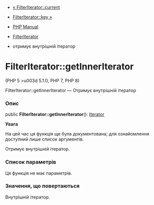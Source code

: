- [« FilterIterator::current](filteriterator.current.md)
- [FilterIterator::key »](filteriterator.key.md)

- [PHP Manual](index.md)
- [FilterIterator](class.filteriterator.md)
- отримує внутрішній ітератор

# FilterIterator::getInnerIterator

(PHP 5 \>u003d 5.1.0, PHP 7, PHP 8)

FilterIterator::getInnerIterator — Отримує внутрішній ітератор

### Опис

public **FilterIterator::getInnerIterator**():
[Iterator](class.iterator.md)

**Увага**

На цей час ця функція ще була документована; для
ознайомлення доступний лише список аргументів.

Отримує внутрішній ітератор.

### Список параметрів

Ця функція не має параметрів.

### Значення, що повертаються

Внутрішній ітератор.
